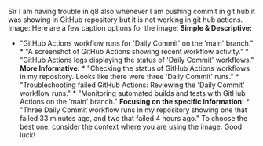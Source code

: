 Sir I am having trouble in q8 also whenever I am pushing commit in git hub it
was showing in GitHub repository but it is not working in git hub actions.  
Image: Here are a few caption options for the image: **Simple & Descriptive:**
* "GitHub Actions workflow runs for 'Daily Commit' on the 'main' branch." * "A
screenshot of GitHub Actions showing recent workflow activity." * "GitHub
Actions logs displaying the status of 'Daily Commit' workflows." **More
Informative:** * "Checking the status of GitHub Actions workflows in my
repository. Looks like there were three 'Daily Commit' runs." *
"Troubleshooting failed GitHub Actions: Reviewing the 'Daily Commit' workflow
runs." * "Monitoring automated builds and tests with GitHub Actions on the
'main' branch." **Focusing on the specific information:** * "Three Daily
Commit workflow runs in my repository showing one that failed 33 minutes ago,
and two that failed 4 hours ago." To choose the best one, consider the context
where you are using the image. Good luck!